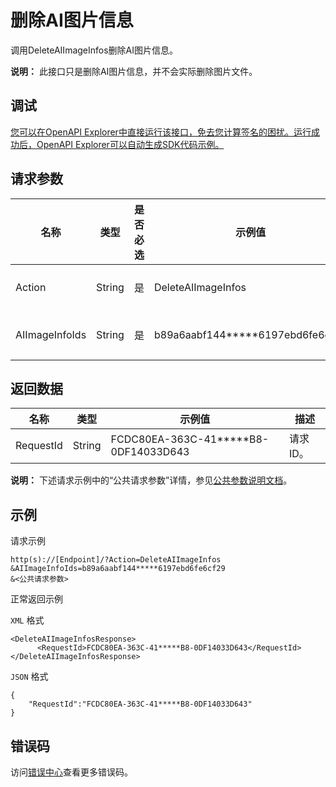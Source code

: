 # 删除AI图片信息

调用DeleteAIImageInfos删除AI图片信息。

**说明：** 此接口只是删除AI图片信息，并不会实际删除图片文件。

## 调试

[您可以在OpenAPI Explorer中直接运行该接口，免去您计算签名的困扰。运行成功后，OpenAPI Explorer可以自动生成SDK代码示例。](https://api.aliyun.com/#product=vod&api=DeleteAIImageInfos&type=RPC&version=2017-03-21)

## 请求参数

|名称|类型|是否必选|示例值|描述|
|--|--|----|---|--|
|Action|String|是|DeleteAIImageInfos|系统规定参数，取值：**DeleteAIImageInfos** |
|AIImageInfoIds|String|是|b89a6aabf144\*\*\*\*\*6197ebd6fe6cf29|AI图片文件ID，英文逗号分隔，最大支持10个ID。 |

## 返回数据

|名称|类型|示例值|描述|
|--|--|---|--|
|RequestId|String|FCDC80EA-363C-41\*\*\*\*\*B8-0DF14033D643|请求ID。 |

**说明：** 下述请求示例中的“公共请求参数”详情，参见[公共参数说明文档](~~44432~~)。

## 示例

请求示例

```
http(s)://[Endpoint]/?Action=DeleteAIImageInfos
&AIImageInfoIds=b89a6aabf144*****6197ebd6fe6cf29
&<公共请求参数>
```

正常返回示例

`XML` 格式

```
<DeleteAIImageInfosResponse>
      <RequestId>FCDC80EA-363C-41*****B8-0DF14033D643</RequestId>
</DeleteAIImageInfosResponse>
```

`JSON` 格式

```
{
    "RequestId":"FCDC80EA-363C-41*****B8-0DF14033D643"
}
```

## 错误码

访问[错误中心](https://error-center.aliyun.com/status/product/vod)查看更多错误码。

